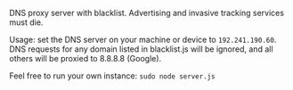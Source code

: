 DNS proxy server with blacklist. Advertising and invasive tracking services must die.

Usage: set the DNS server on your machine or device to `192.241.190.60`. DNS requests for any domain listed in blacklist.js will be ignored, and all others will be proxied to 8.8.8.8 (Google).

Feel free to run your own instance: `sudo node server.js`